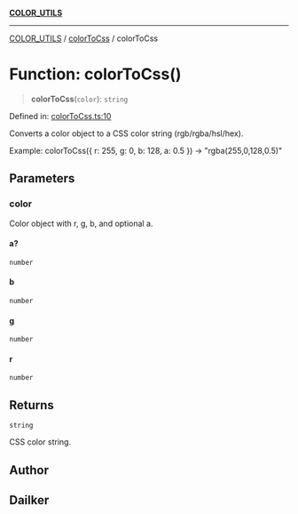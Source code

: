 [**COLOR_UTILS**](../../README.md)

***

[COLOR_UTILS](../../README.md) / [colorToCss](../README.md) / colorToCss

# Function: colorToCss()

> **colorToCss**(`color`): `string`

Defined in: [colorToCss.ts:10](https://github.com/dailker/everyutil/blob/2c6c8c707de5d4a5d228d272d2d21855929838e2/src/color/colorToCss.ts#L10)

Converts a color object to a CSS color string (rgb/rgba/hsl/hex).

Example: colorToCss({ r: 255, g: 0, b: 128, a: 0.5 }) → "rgba(255,0,128,0.5)"

## Parameters

### color

Color object with r, g, b, and optional a.

#### a?

`number`

#### b

`number`

#### g

`number`

#### r

`number`

## Returns

`string`

CSS color string.

## Author

## Dailker
